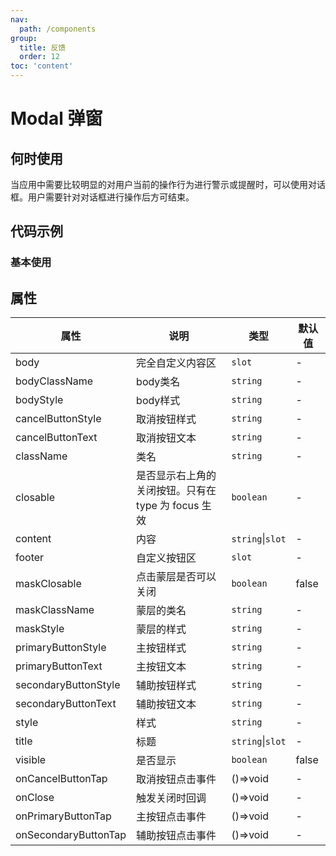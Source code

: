 ```yaml
---
nav:
  path: /components
group:
  title: 反馈
  order: 12
toc: 'content'
---
```

# Modal 弹窗
## 何时使用
当应用中需要比较明显的对用户当前的操作行为进行警示或提醒时，可以使用对话框。用户需要针对对话框进行操作后方可结束。

## 代码示例
### 基本使用
<code src='pages/Modal/index'></code>



## 属性

| 属性 | 说明 | 类型 | 默认值 |
| -----|-----|-----|-----|
| body | 完全自定义内容区 | `slot` | - | 
| bodyClassName | body类名 | `string` | - | 
| bodyStyle | body样式 | `string` | - | 
| cancelButtonStyle | 取消按钮样式 | `string` | - |
| cancelButtonText | 取消按钮文本 | `string` | - |
| className | 类名 | `string` | - | 
| closable | 是否显示右上角的关闭按钮。只有在 type 为 focus 生效 | `boolean` | - | 
| content | 内容 | `string`\|`slot` | - |
| footer | 自定义按钮区 | `slot` | - |
| maskClosable |  点击蒙层是否可以关闭 | `boolean` |false |  | 
| maskClassName | 蒙层的类名 | `string` | - | 
| maskStyle | 蒙层的样式 | `string` | - | 
| primaryButtonStyle | 主按钮样式 | `string` | - |
| primaryButtonText | 主按钮文本 | `string` | - |
| secondaryButtonStyle | 辅助按钮样式 | `string` | - |
| secondaryButtonText | 辅助按钮文本 | `string` | - |
| style | 样式 | `string` | - |
| title | 标题 | `string`\|`slot` | - |
| visible |  是否显示 | `boolean` | false | 
| onCancelButtonTap |  取消按钮点击事件 | ()=>void | - | 
| onClose |  触发关闭时回调 | ()=>void | - | 
| onPrimaryButtonTap |  主按钮点击事件 | ()=>void | - | 
| onSecondaryButtonTap |  辅助按钮点击事件 | ()=>void | - | 


